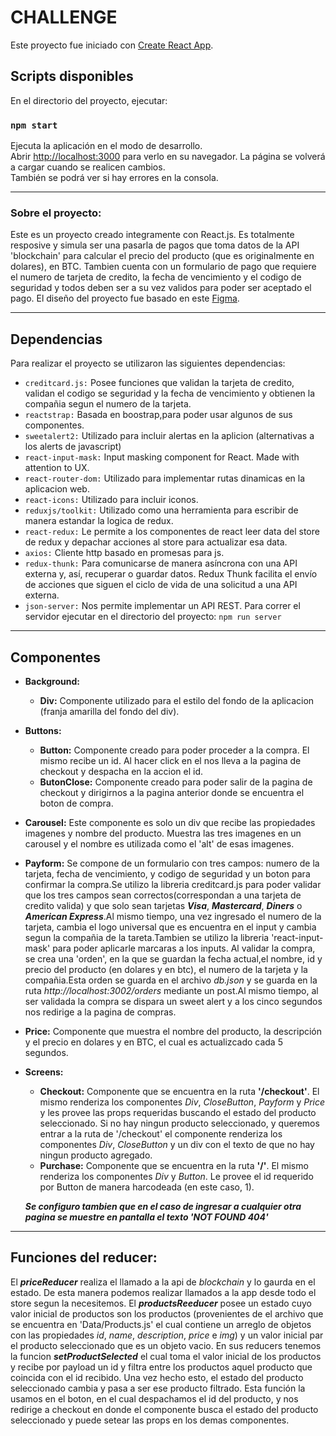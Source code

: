 # CHALLENGE

Este proyecto fue iniciado con [Create React App](https://github.com/facebook/create-react-app).

## Scripts disponibles

En el directorio del proyecto, ejecutar:

### `npm start`

Ejecuta la aplicación en el modo de desarrollo.\
Abrir [http://localhost:3000](http://localhost:3000) para verlo en su navegador.
La página se volverá a cargar cuando se realicen cambios.\
También se podrá ver si hay errores en la consola.

***

 ### Sobre el proyecto:

Este es un proyecto creado integramente con React.js. Es totalmente resposive y simula ser una pasarla de pagos que toma datos de la API 'blockchain' para calcular el precio del producto (que es originalmente en dolares), en BTC. Tambien cuenta con un formulario de pago que requiere el numero de tarjeta de credito, la fecha de vencimiento y el codigo de seguridad y todos deben ser a su vez validos para poder ser aceptado el pago.
El diseño del proyecto fue basado en este [Figma](https://www.figma.com/file/6BTEAzFqDi4KTVLHrFN6Ji/Checkout-Page-(Community)?node-id=2%3A2).

***

## Dependencias

Para realizar el proyecto se utilizaron las siguientes dependencias:
* `creditcard.js:` Posee funciones que validan la tarjeta de credito, validan el codigo se seguridad y la fecha de vencimiento y obtienen la compañia segun el numero de la tarjeta.
* `reactstrap:` Basada en boostrap,para poder usar algunos de sus componentes.
* `sweetalert2:` Utilizado para incluir alertas en la aplicion (alternativas a los alerts de javascript)
* `react-input-mask:` Input masking component for React. Made with attention to UX.
* `react-router-dom:` Utilizado para implementar rutas dinamicas en la aplicacion web.
* `react-icons:` Utilizado para incluir iconos.
* `reduxjs/toolkit:` Utilizado como una herramienta para escribir de manera estandar la logica de redux.
* `react-redux:` Le permite a los componentes de react leer data del store de redux y depachar acciones al store para actualizar esa data.
* `axios:` Cliente http basado en promesas para js.
* `redux-thunk:` Para comunicarse de manera asíncrona con una API externa y, así, recuperar o guardar datos. Redux Thunk facilita el envío de acciones que siguen el ciclo de vida de una solicitud a una API externa.
* `json-server:` Nos permite implementar un API REST. Para correr el servidor ejecutar en el directorio del proyecto: `npm run server`

***

## Componentes

* **Background:**
  * **Div:** Componente utilizado para el estilo del fondo de la aplicacion (franja amarilla del fondo del div).
* **Buttons:**
  * **Button:** Componente creado para poder proceder a la compra. El mismo recibe un id. Al hacer click en el nos lleva a la pagina de checkout y despacha en la accion el id.
  * **ButonClose:** Componente creado para poder salir de la pagina de checkout y dirigirnos a la pagina anterior donde se encuentra el boton de compra.
* **Carousel:** Este componente es solo un div que recibe las propiedades imagenes y nombre del producto. Muestra las tres imagenes en un carousel y el nombre es utilizada como el 'alt' de esas imagenes.
* **Payform:** Se compone de un formulario con tres campos: numero de la tarjeta, fecha de vencimiento, y codigo de seguridad y un boton para confirmar la compra.Se utilizo la libreria creditcard.js para poder validar que los tres campos sean correctos(correspondan a una tarjeta de credito valida) y que solo sean tarjetas ***Visa***, ***Mastercard***, ***Diners*** o ***American Express***.Al mismo tiempo, una vez ingresado el numero de la tarjeta, cambia el logo universal que es encuentra en el input y cambia segun la compañia de la tareta.Tambien se utilizo la libreria 'react-input-mask' para poder aplicarle marcaras a los inputs. Al validar la compra, se crea una 'orden', en la que se guardan la fecha actual,el nombre, id  y precio del producto (en dolares y en btc), el numero de la tarjeta y la compañia.Esta orden se guarda en el archivo *db.json* y se guarda en la ruta  *http://localhost:3002/orders* mediante un post.Al mismo tiempo, al ser validada la compra se dispara un sweet alert y a los cinco segundos nos redirige a la pagina de compras. 
* **Price:** Componente que muestra el nombre del producto, la descripción y el precio en dolares y en BTC, el cual es actualizcado cada 5 segundos.
* **Screens:**
  * **Checkout:** Componente que se encuentra en la ruta **'/checkout'**. El mismo renderiza los componentes *Div*, *CloseButton*, *Payform* y *Price* y les provee las props requeridas buscando el estado del producto seleccionado. Si no hay ningun producto seleccionado, y queremos entrar a la ruta de '/checkout' el componente renderiza los componentes *Div*, *CloseButton* y un div con el texto de que no hay ningun producto agregado. 
  * **Purchase:** Componente que se encuentra en la ruta **'/'**. El mismo renderiza los componentes *Div* y *Button*. Le provee el id requerido por Button de manera harcodeada (en este caso, 1).

  ***Se configuro tambien que en el caso de ingresar a cualquier otra pagina se muestre en pantalla el texto 'NOT FOUND 404'***

***

## Funciones del reducer:
El ***priceReducer*** realiza el llamado a la api de *blockchain* y lo gaurda en el estado. De esta manera podemos realizar llamados a la app desde todo el store segun la necesitemos.
El ***productsReeducer*** posee un estado cuyo valor inicial de productos son los productos (provenientes de el archivo que se encuentra en 'Data/Products.js' el cual contiene un arreglo de objetos con las propiedades *id*, *name*, *description*, *price* e *img*) y un valor inicial par el producto seleccionado que es un objeto vacio.
En sus reducers tenemos la funcion ***setProductSelected*** el cual toma el valor inicial de los productos y recibe por payload un id y filtra entre los productos aquel producto que coincida con el id recibido. Una vez hecho esto, el estado del producto seleccionado cambia y pasa a ser ese producto filtrado.
Esta función la usamos en el boton, en el cual despachamos el id del producto, y nos redirige a checkout en donde el componente busca el estado del producto seleccionado y puede setear las props en los demas componentes. 
